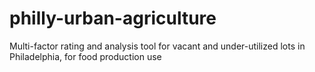 philly-urban-agriculture
========================

Multi-factor rating and analysis tool for vacant and under-utilized lots in Philadelphia, for food production use
